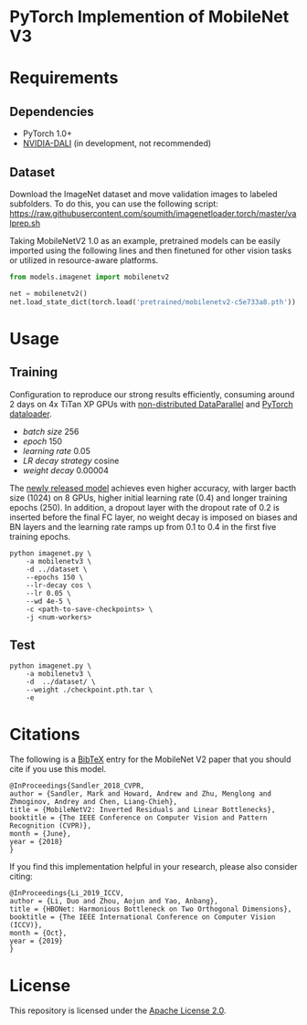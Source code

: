 # PyTorch Implemention of MobileNet V3

# Requirements
## Dependencies
* PyTorch 1.0+
* [NVIDIA-DALI](https://github.com/NVIDIA/DALI) (in development, not recommended)
## Dataset
Download the ImageNet dataset and move validation images to labeled subfolders.
To do this, you can use the following script: https://raw.githubusercontent.com/soumith/imagenetloader.torch/master/valprep.sh


Taking MobileNetV2 1.0 as an example, pretrained models can be easily imported using the following lines and then finetuned for other vision tasks or utilized in resource-aware platforms.

```python
from models.imagenet import mobilenetv2

net = mobilenetv2()
net.load_state_dict(torch.load('pretrained/mobilenetv2-c5e733a8.pth'))
```

# Usage
## Training
Configuration to reproduce our strong results efficiently, consuming around 2 days on 4x TiTan XP GPUs with [non-distributed DataParallel](https://pytorch.org/docs/master/nn.html#torch.nn.DataParallel) and [PyTorch dataloader](https://pytorch.org/docs/master/data.html#torch.utils.data.DataLoader).
* *batch size* 256
* *epoch* 150
* *learning rate* 0.05
* *LR decay strategy* cosine
* *weight decay* 0.00004

The [newly released model](https://github.com/d-li14/mobilenetv2.pytorch/blob/master/pretrained/mobilenetv2-c5e733a8.pth) achieves even higher accuracy, with larger bacth size (1024) on 8 GPUs, higher initial learning rate (0.4) and longer training epochs (250). In addition, a dropout layer with the dropout rate of 0.2 is inserted before the final FC layer, no weight decay is imposed on biases and BN layers and the learning rate ramps up from 0.1 to 0.4 in the first five training epochs.

```shell
python imagenet.py \
    -a mobilenetv3 \
    -d ../dataset \
    --epochs 150 \
    --lr-decay cos \
    --lr 0.05 \
    --wd 4e-5 \
    -c <path-to-save-checkpoints> \
    -j <num-workers>
```

## Test
```shell
python imagenet.py \
    -a mobilenetv3 \
    -d  ../dataset/ \
    --weight ./checkpoint.pth.tar \
    -e
```

# Citations
The following is a [BibTeX](www.bibtex.org) entry for the MobileNet V2 paper that you should cite if you use this model.
```
@InProceedings{Sandler_2018_CVPR,
author = {Sandler, Mark and Howard, Andrew and Zhu, Menglong and Zhmoginov, Andrey and Chen, Liang-Chieh},
title = {MobileNetV2: Inverted Residuals and Linear Bottlenecks},
booktitle = {The IEEE Conference on Computer Vision and Pattern Recognition (CVPR)},
month = {June},
year = {2018}
}
```
If you find this implementation helpful in your research, please also consider citing:
```
@InProceedings{Li_2019_ICCV,
author = {Li, Duo and Zhou, Aojun and Yao, Anbang},
title = {HBONet: Harmonious Bottleneck on Two Orthogonal Dimensions},
booktitle = {The IEEE International Conference on Computer Vision (ICCV)},
month = {Oct},
year = {2019}
}
```

# License
This repository is licensed under the [Apache License 2.0](https://github.com/d-li14/mobilenetv2.pytorch/blob/master/LICENSE).
